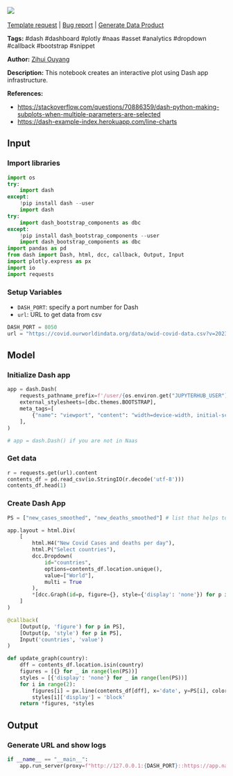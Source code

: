 <a href="https://app.naas.ai/user-redirect/naas/downloader?url=https://raw.githubusercontent.com/jupyter-naas/awesome-notebooks/master/Dash/Dash_Create_Interactive_Plot.ipynb" target="_parent"><img src="https://naasai-public.s3.eu-west-3.amazonaws.com/Open_in_Naas_Lab.svg"/></a><br><br><a href="https://github.com/jupyter-naas/awesome-notebooks/issues/new?assignees=&labels=&template=template-request.md&title=Tool+-+Action+of+the+notebook+">Template request</a> | <a href="https://github.com/jupyter-naas/awesome-notebooks/issues/new?assignees=&labels=bug&template=bug_report.md&title=Dash+-+Create+Interactive+Plot:+Error+short+description">Bug report</a> | <a href="https://app.naas.ai/user-redirect/naas/downloader?url=https://raw.githubusercontent.com/jupyter-naas/awesome-notebooks/master/Naas/Naas_Start_data_product.ipynb" target="_parent">Generate Data Product</a>

**Tags:** #dash #dashboard #plotly #naas #asset #analytics #dropdown #callback #bootstrap #snippet

**Author:** [Zihui Ouyang](https://www.linkedin.com/in/zihui-ouyang-539626227/)

**Description:** This notebook creates an interactive plot using Dash app infrastructure.

**References:**
- https://stackoverflow.com/questions/70886359/dash-python-making-subplots-when-multiple-parameters-are-selected
- https://dash-example-index.herokuapp.com/line-charts

## Input

### Import libraries


```python
import os
try:
    import dash
except:
    !pip install dash --user
    import dash
try:
    import dash_bootstrap_components as dbc
except:
    !pip install dash_bootstrap_components --user
    import dash_bootstrap_components as dbc
import pandas as pd
from dash import Dash, html, dcc, callback, Output, Input
import plotly.express as px
import io
import requests
```

### Setup Variables
- `DASH_PORT`: specify a port number for Dash
- `url`: URL to get data from csv


```python
DASH_PORT = 8050
url = "https://covid.ourworldindata.org/data/owid-covid-data.csv?v=2023-04-30"
```

## Model

### Initialize Dash app


```python
app = dash.Dash(
    requests_pathname_prefix=f'/user/{os.environ.get("JUPYTERHUB_USER")}/proxy/{DASH_PORT}/',
    external_stylesheets=[dbc.themes.BOOTSTRAP],
    meta_tags=[
        {"name": "viewport", "content": "width=device-width, initial-scale=1.0"}
    ],
)

# app = dash.Dash() if you are not in Naas
```

### Get data


```python
r = requests.get(url).content
contents_df = pd.read_csv(io.StringIO(r.decode('utf-8')))
contents_df.head(1)
```

### Create Dash App


```python
PS = ["new_cases_smoothed", "new_deaths_smoothed"] # list that helps to create subplots

app.layout = html.Div(
    [
        html.H4("New Covid Cases and deaths per day"),
        html.P("Select countries"),
        dcc.Dropdown(
            id="countries",
            options=contents_df.location.unique(),
            value=["World"],
            multi = True
        ),
        *[dcc.Graph(id=p, figure={}, style={'display': 'none'}) for p in PS]
    ]
)

@callback(
    [Output(p, 'figure') for p in PS],
    [Output(p, 'style') for p in PS],
    Input('countries', 'value')
)

def update_graph(country):
    dff = contents_df.location.isin(country)
    figures = [{} for _ in range(len(PS))]
    styles = [{'display': 'none'} for _ in range(len(PS))]
    for i in range(2):
        figures[i] = px.line(contents_df[dff], x='date', y=PS[i], color = "location")
        styles[i]['display'] = 'block'    
    return *figures, *styles
```

## Output

### Generate URL and show logs


```python
if __name__ == "__main__":
    app.run_server(proxy=f"http://127.0.0.1:{DASH_PORT}::https://app.naas.ai")
```


```python

```
